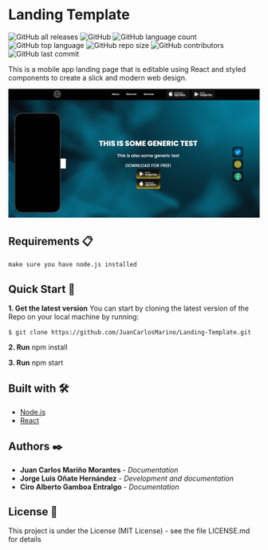 # Landing Template

![GitHub all releases](https://img.shields.io/github/downloads/JuanCarlosMarino/Landing-Template/total)
![GitHub](https://img.shields.io/github/license/JuanCarlosMarino/Landing-Template)
![GitHub language count](https://img.shields.io/github/languages/count/JuanCarlosMarino/Landing-Template)
![GitHub top language](https://img.shields.io/github/languages/top/JuanCarlosMarino/Landing-Template)
![GitHub repo size](https://img.shields.io/github/repo-size/JuanCarlosMarino/Landing-Template)
![GitHub contributors](https://img.shields.io/github/contributors/JuanCarlosMarino/Landing-Template)
![GitHub last commit](https://img.shields.io/github/last-commit/JuanCarlosMarino/Landing-Template)

This is a mobile app landing page that is editable using React and styled components to create a slick and modern web design.

<div style="align:center"><img src="/src/images/Demo.jpeg" alt="Demo template"/></div> 


## Requirements 📋

```
make sure you have node.js installed
```

## Quick Start 🚀

**1. Get the latest version**
You can start by cloning the latest version of the Repo on your local machine by running:

```
$ git clone https://github.com/JuanCarlosMarino/Landing-Template.git
```

**2. Run** npm install

**3. Run** npm start

## Built with 🛠️

* [Node.js](https://nodejs.org/es/)
* [React](https://es.reactjs.org/)

## Authors ✒️

* **Juan Carlos Mariño Morantes** - *Documentation* 
* **Jorge Luis Oñate Hernández** - *Development and documentation* 
* **Ciro Alberto Gamboa Entralgo** - *Documentation* 

## License 📄

This project is under the License (MIT License) - see the file LICENSE.md for details
